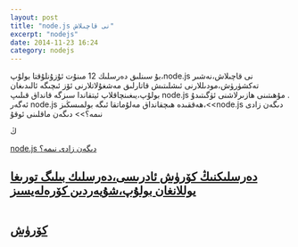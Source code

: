 ```yaml
---
layout: post
title: "node.js نى قاچىلاش"
excerpt: "nodejs"
date: 2014-11-23 16:24
category: nodejs
---
```

<style>
video{
width:100%;
height:auto;
}
</style>
بۇ سىنلىق دەرسلىك 12 مىنۇت ئۇزۇنلۇقتا بولۇپ،node.js نى قاچىلاش،نەشىر تەكشۈرۈش،مودىللارنى ئىشلىتىش قاتارلىق مەشغۇلاتلارنى ئۆز ئىچىگە ئالىدىغان بولۇپ،يىغىنچاقلاپ ئيتقاندا سىزگە قانداق قىلىپ node.js مۇھىتىنى ھازىرلاشنى ئۈگىتىدۇ
.
<br>
ئەگەر node.js ھەققىدە ھىچقانداق مەلۇماتقا ئىگە بولمىسڭىز،<<node.js دىگەن زادى نىمە؟>> دىگەن ماقلىنى ئوقۇ

ڭ
<br>

<a href="http://tormahiri.github.io/blog/javascript/2014/11/23/nodejs-hakkida-tormahiri.html">node.js دىگەن زادى نىمە؟
<br>
<h2>

دەرسلىكنىڭ كۆرۈش ئادرىسى،دەرسلىك بىلىگ تورىغا يوللانغان بولۇپ،شۇيەردىن كۆرەلەيسىز

<br>
<a href="http://www.bilig.cc/course/27" target="_blank">كۆرۈش
 
